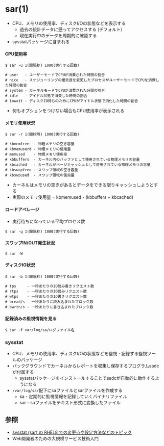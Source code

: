 # sar(1)
- CPU、メモリの使用率、ディスクI/Oの状態などを表示する
  - 過去の統計データに遡ってアクセスする (デフォルト)
  - 現在実行中のデータを周期的に確認する
- sysstatパッケージに含まれる

#### CPU使用率

```
$ sar -u 1(間隔秒) 1000(実行する回数)

# user   - ユーザーモードでCPUが消費された時間の割合
# nice   - スケジューリングの優先度を変更したプロセスがユーザーモードでCPUを消費した時間の割合
# system - カーネルモードでCPUが消費された時間の割合
# idle   - アイドル状態で消費した時間の割合
# iowait - ディスクIO待ちのためにCPUがアイドル状態で消化した時間の割合
```

- 何もオプションをつけない場合もCPU使用率が表示される

#### メモリ使用状況

```
$ sar -r 1(間秒隔) 1000(実行する回数)

# kbmemfree  - 物理メモリの空き容量
# kbmemuserd - 物理メモリの使用量
# memused    - 物理メモリ使用率
# kbbuffers  - カーネル内のバッファとして使用されている物理メモリの容量
# kbcached   - カーネルがページキャッシュとして使用されている物理メモリの容量
# kbswapfree - スワップ領域の空き容量
# kbswpused  - スワップ領域の使用量
```

- カーネルはメモリの空きがあるとデータをできる限りキャッシュしようとする
- 実際のメモリ使用量 = kbmemused - (kbbuffers + kbcached)

#### ロードアベレージ
- 実行待ちになっている平均プロセス数

```
$ sar -q 1(間隔秒) 1000(実行する回数)
```

#### スワップIN/OUT発生状況

```
$ sar -W
```

#### ディスクIO状況

```
$ sar -b 1(間隔秒) 1000(実行する回数)

# tps     - 一秒あたりのIO読み書きリクエスト数
# rtps    - 一秒あたりのIO読みリクエスト数
# wtps    - 一秒あたりのIO書きリクエスト数
# bread/s - 一秒あたりに読み込まれたブロック数
# bwrtn/s - 一秒あたりに書き込まれたブロック数
```

#### 記録済みの監視情報を見る

```
$ sar -f var/log/sa/ログファイル名
```

### sysstat
- CPU、メモリの使用率、ディスクI/Oの状態などを監視・記録する監視ツールのパッケージ
- バックグラウンドでカーネルからレポートを収集し保存するプログラムsadcが付属する
  - sysstatパッケージをインストールすることでsadcが自動的に動作するようになる
- `/var/log/sa/`配下にsaファイルとsarファイルを作成する
  - sa - 定期的に監視情報を記録していくバイナリファイル
  - sar - saファイルをテキスト形式に変換したファイル

## 参照
- [sysstat (sar) の RHEL8 での変更点や設定方法などのトピック](https://tech-lab.sios.jp/archives/18604)
- Web開発者のための大規模サービス技術入門
